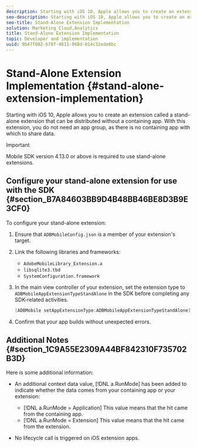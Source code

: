 ```yaml
---
description: Starting with iOS 10, Apple allows you to create an extension called a stand-alone extension that can be distributed without a containing app. With this extension, you do not need an app group, as there is no containing app with which to share data.
seo-description: Starting with iOS 10, Apple allows you to create an extension called a stand-alone extension that can be distributed without a containing app. With this extension, you do not need an app group, as there is no containing app with which to share data.
seo-title: Stand-Alone Extension Implementation
solution: Marketing Cloud,Analytics
title: Stand-Alone Extension Implementation
topic: Developer and implementation
uuid: 9b47f082-b78f-4611-968d-014c32ede6bc
---
```


# Stand-Alone Extension Implementation {#stand-alone-extension-implementation}

Starting with iOS 10, Apple allows you to create an extension called a stand-alone extension that can be distributed without a containing app. With this extension, you do not need an app group, as there is no containing app with which to share data.

>[!IMPORTANT]
>
>Mobile SDK version 4.13.0 or above is required to use stand-alone extensions.

## Configure your stand-alone extension for use with the SDK {#section_B7A84603BB9D4B48BB46BE8D3B9E3CF0}

To configure your stand-alone extension:

1. Ensure that `ADBMobileConfig.json` is a member of your extension's target. 
1. Link the following libraries and frameworks:

    * `AdobeMobileLibrary_Extension.a` 
    * `libsqlite3.tbd` 
    * `SystemConfiguration.framework`

1. In the main view controller of your extension, set the extension type to `ADBMobileAppExtensionTypeStandAlone` in the SDK before completing any SDK-related activities. 

   ```objective-c
   [ADBMobile setAppExtensionType:ADBMobileAppExtensionTypeStandAlone];
   ```

1. Confirm that your app builds without unexpected errors.

## Additional Notes {#section_1C9A55E2309A44BF842310F735702B3D}

Here is some additional information:

* An additional context data value, [!DNL a.RunMode] has been added to indicate whether the data comes from your containing app or your extension:

  * [!DNL a.RunMode = Application] This value means that the hit came from the containing app. 
  * [!DNL a.RunMode = Extension] This value means that the hit came from the extension.

* No lifecycle call is triggered on iOS extension apps.

